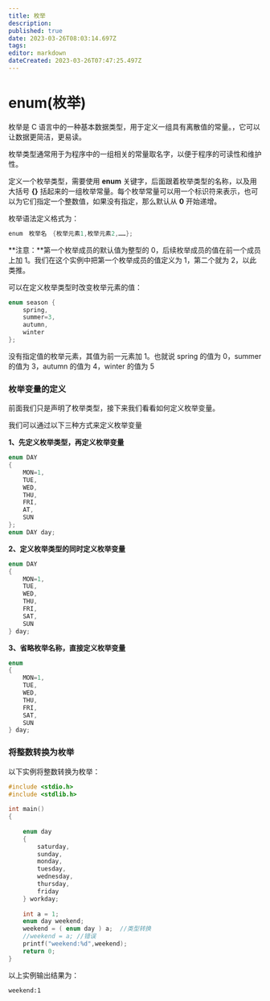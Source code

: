 ```yaml
---
title: 枚举
description: 
published: true
date: 2023-03-26T08:03:14.697Z
tags: 
editor: markdown
dateCreated: 2023-03-26T07:47:25.497Z
---
```

# enum(枚举)

枚举是 C 语言中的一种基本数据类型，用于定义一组具有离散值的常量。，它可以让数据更简洁，更易读。

枚举类型通常用于为程序中的一组相关的常量取名字，以便于程序的可读性和维护性。

定义一个枚举类型，需要使用 **enum** 关键字，后面跟着枚举类型的名称，以及用大括号 **{}** 括起来的一组枚举常量。每个枚举常量可以用一个标识符来表示，也可以为它们指定一个整数值，如果没有指定，那么默认从 **0** 开始递增。

枚举语法定义格式为：

```c
enum　枚举名　{枚举元素1,枚举元素2,……};
```



**注意：**第一个枚举成员的默认值为整型的 0，后续枚举成员的值在前一个成员上加 1。我们在这个实例中把第一个枚举成员的值定义为 1，第二个就为 2，以此类推。

可以在定义枚举类型时改变枚举元素的值：
```c
enum season {
    spring, 
    summer=3, 
    autumn, 
    winter
};
```
没有指定值的枚举元素，其值为前一元素加 1。也就说 spring 的值为 0，summer 的值为 3，autumn 的值为 4，winter 的值为 5

### 枚举变量的定义

前面我们只是声明了枚举类型，接下来我们看看如何定义枚举变量。

我们可以通过以下三种方式来定义枚举变量

**1、先定义枚举类型，再定义枚举变量**

```c
enum DAY
{
    MON=1, 
    TUE, 
    WED, 
    THU, 
    FRI, 
    AT, 
    SUN
};
enum DAY day;
```

**2、定义枚举类型的同时定义枚举变量**

```c
enum DAY
{
    MON=1,
    TUE,
    WED, 
    THU,
    FRI,
    SAT, 
    SUN
} day;
```

**3、省略枚举名称，直接定义枚举变量**

```c
enum
{
    MON=1, 
    TUE, 
    WED,
    THU,
    FRI,
    SAT, 
    SUN
} day;
```



### 将整数转换为枚举

以下实例将整数转换为枚举：

```c
#include <stdio.h>
#include <stdlib.h>
 
int main()
{
 
    enum day
    {
        saturday,
        sunday,
        monday,
        tuesday,
        wednesday,
        thursday,
        friday
    } workday;
 
    int a = 1;
    enum day weekend;
    weekend = ( enum day ) a;  //类型转换
    //weekend = a; //错误
    printf("weekend:%d",weekend);
    return 0;
}
```



以上实例输出结果为：

```
weekend:1
```